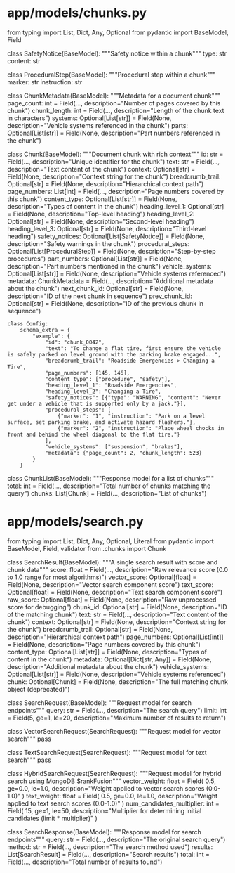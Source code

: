 # app/models/chunks.py

from typing import List, Dict, Any, Optional
from pydantic import BaseModel, Field

class SafetyNotice(BaseModel):
"""Safety notice within a chunk"""
type: str
content: str

class ProceduralStep(BaseModel):
"""Procedural step within a chunk"""
marker: str
instruction: str

class ChunkMetadata(BaseModel):
"""Metadata for a document chunk"""
page_count: int = Field(..., description="Number of pages covered by this chunk")
chunk_length: int = Field(..., description="Length of the chunk text in characters")
systems: Optional[List[str]] = Field(None, description="Vehicle systems referenced in the chunk")
parts: Optional[List[str]] = Field(None, description="Part numbers referenced in the chunk")

class Chunk(BaseModel):
"""Document chunk with rich context"""
id: str = Field(..., description="Unique identifier for the chunk")
text: str = Field(..., description="Text content of the chunk")
context: Optional[str] = Field(None, description="Context string for the chunk")
breadcrumb_trail: Optional[str] = Field(None, description="Hierarchical context path")
page_numbers: List[int] = Field(..., description="Page numbers covered by this chunk")
content_type: Optional[List[str]] = Field(None, description="Types of content in the chunk")
heading_level_1: Optional[str] = Field(None, description="Top-level heading")
heading_level_2: Optional[str] = Field(None, description="Second-level heading")
heading_level_3: Optional[str] = Field(None, description="Third-level heading")
safety_notices: Optional[List[SafetyNotice]] = Field(None, description="Safety warnings in the chunk")
procedural_steps: Optional[List[ProceduralStep]] = Field(None, description="Step-by-step procedures")
part_numbers: Optional[List[str]] = Field(None, description="Part numbers mentioned in the chunk")
vehicle_systems: Optional[List[str]] = Field(None, description="Vehicle systems referenced")
metadata: ChunkMetadata = Field(..., description="Additional metadata about the chunk")
next_chunk_id: Optional[str] = Field(None, description="ID of the next chunk in sequence")
prev_chunk_id: Optional[str] = Field(None, description="ID of the previous chunk in sequence")

    class Config:
        schema_extra = {
            "example": {
                "id": "chunk_0042",
                "text": "To change a flat tire, first ensure the vehicle is safely parked on level ground with the parking brake engaged...",
                "breadcrumb_trail": "Roadside Emergencies > Changing a Tire",
                "page_numbers": [145, 146],
                "content_type": ["procedure", "safety"],
                "heading_level_1": "Roadside Emergencies",
                "heading_level_2": "Changing a Tire",
                "safety_notices": [{"type": "WARNING", "content": "Never get under a vehicle that is supported only by a jack."}],
                "procedural_steps": [
                    {"marker": "1", "instruction": "Park on a level surface, set parking brake, and activate hazard flashers."},
                    {"marker": "2", "instruction": "Place wheel chocks in front and behind the wheel diagonal to the flat tire."}
                ],
                "vehicle_systems": ["suspension", "brakes"],
                "metadata": {"page_count": 2, "chunk_length": 523}
            }
        }

class ChunkList(BaseModel):
"""Response model for a list of chunks"""
total: int = Field(..., description="Total number of chunks matching the query")
chunks: List[Chunk] = Field(..., description="List of chunks")

# app/models/search.py

from typing import List, Dict, Any, Optional, Literal
from pydantic import BaseModel, Field, validator
from .chunks import Chunk

class SearchResult(BaseModel):
"""A single search result with score and chunk data"""
score: float = Field(..., description="Raw relevance score (0.0 to 1.0 range for most algorithms)")
vector_score: Optional[float] = Field(None, description="Vector search component score")
text_score: Optional[float] = Field(None, description="Text search component score")
raw_score: Optional[float] = Field(None, description="Raw unprocessed score for debugging")
chunk_id: Optional[str] = Field(None, description="ID of the matching chunk")
text: str = Field(..., description="Text content of the chunk")
context: Optional[str] = Field(None, description="Context string for the chunk")
breadcrumb_trail: Optional[str] = Field(None, description="Hierarchical context path")
page_numbers: Optional[List[int]] = Field(None, description="Page numbers covered by this chunk")
content_type: Optional[List[str]] = Field(None, description="Types of content in the chunk")
metadata: Optional[Dict[str, Any]] = Field(None, description="Additional metadata about the chunk")
vehicle_systems: Optional[List[str]] = Field(None, description="Vehicle systems referenced")
chunk: Optional[Chunk] = Field(None, description="The full matching chunk object (deprecated)")

class SearchRequest(BaseModel):
"""Request model for search endpoints"""
query: str = Field(..., description="The search query")
limit: int = Field(5, ge=1, le=20, description="Maximum number of results to return")

class VectorSearchRequest(SearchRequest):
"""Request model for vector search"""
pass

class TextSearchRequest(SearchRequest):
"""Request model for text search"""
pass

class HybridSearchRequest(SearchRequest):
"""Request model for hybrid search using MongoDB $rankFusion"""
vector_weight: float = Field(
0.5,
ge=0.0,
le=1.0,
description="Weight applied to vector search scores (0.0-1.0)"
)
text_weight: float = Field(
0.5,
ge=0.0,
le=1.0,
description="Weight applied to text search scores (0.0-1.0)"
)
num_candidates_multiplier: int = Field(
15,
ge=1,
le=50,
description="Multiplier for determining initial candidates (limit * multiplier)"
)

class SearchResponse(BaseModel):
"""Response model for search endpoints"""
query: str = Field(..., description="The original search query")
method: str = Field(..., description="The search method used")
results: List[SearchResult] = Field(..., description="Search results")
total: int = Field(..., description="Total number of results found")
